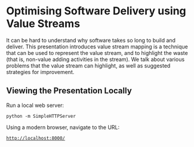 # Optimising Software Delivery using Value Streams

It can be hard to understand why software takes so long to build and deliver. This presentation introduces
value stream mapping is a technique that can be used to represent the value stream, and to highlight the
waste (that is, non-value adding activities in the stream). We talk about various problems that the value
stream can highlight, as well as suggested strategies for improvement.
 
 ## Viewing the Presentation Locally
 
 Run a local web server:
 ```
 python -m SimpleHTTPServer
 ```
 
 Using a modern browser, navigate to the URL:
  
 [`http://localhost:8000/`](http://localhost:8000/)